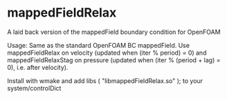 # mappedFieldRelax
A laid back version of the mappedField boundary condition for OpenFOAM

Usage: Same as the standard OpenFOAM BC mappedField. Use mappedFieldRelax 
on velocity (updated when (iter % period) = 0) and mappedFieldRelaxStag on
pressure (updated when (iter % (period + lag) = 0), i.e. after velocity).

Install with wmake and add
libs ( "libmappedFieldRelax.so" );
to your system/controlDict

